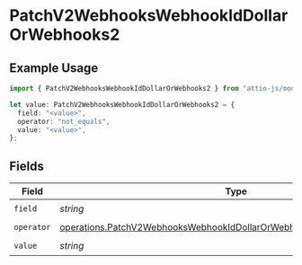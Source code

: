 # PatchV2WebhooksWebhookIdDollarOrWebhooks2

## Example Usage

```typescript
import { PatchV2WebhooksWebhookIdDollarOrWebhooks2 } from "attio-js/models/operations";

let value: PatchV2WebhooksWebhookIdDollarOrWebhooks2 = {
  field: "<value>",
  operator: "not_equals",
  value: "<value>",
};
```

## Fields

| Field                                                                                                                                                            | Type                                                                                                                                                             | Required                                                                                                                                                         | Description                                                                                                                                                      |
| ---------------------------------------------------------------------------------------------------------------------------------------------------------------- | ---------------------------------------------------------------------------------------------------------------------------------------------------------------- | ---------------------------------------------------------------------------------------------------------------------------------------------------------------- | ---------------------------------------------------------------------------------------------------------------------------------------------------------------- |
| `field`                                                                                                                                                          | *string*                                                                                                                                                         | :heavy_check_mark:                                                                                                                                               | N/A                                                                                                                                                              |
| `operator`                                                                                                                                                       | [operations.PatchV2WebhooksWebhookIdDollarOrWebhooksResponse200Operator](../../models/operations/patchv2webhookswebhookiddollarorwebhooksresponse200operator.md) | :heavy_check_mark:                                                                                                                                               | N/A                                                                                                                                                              |
| `value`                                                                                                                                                          | *string*                                                                                                                                                         | :heavy_check_mark:                                                                                                                                               | N/A                                                                                                                                                              |